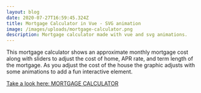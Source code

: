 ```yaml
---
layout: blog
date: 2020-07-27T16:59:45.324Z
title: Mortgage Calculator in Vue - SVG animation
image: /images/uploads/mortgage-calculator.png
description: Mortgage calculator made with vue and svg animations.
---
```

This mortgage calculator shows an approximate monthly mortgage cost along with sliders to adjust the cost of home, APR rate, and term length of the mortgage. As you adjust the cost of the house the graphic adjusts with some animations to add a fun interactive element.

[Take a look here: MORTGAGE CALCULATOR](https://mort-calc.netlify.app/)